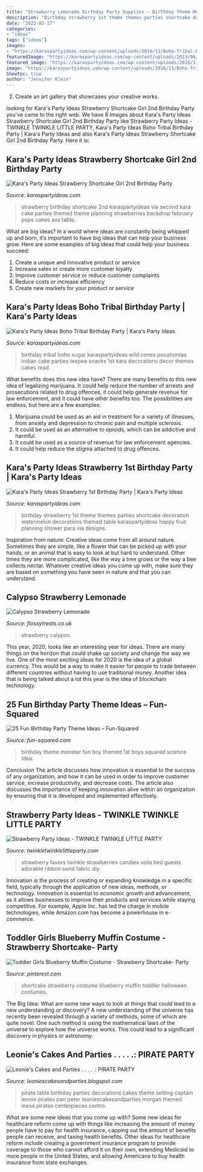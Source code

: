 ```yaml
---
title: "Strawberry Lemonade Birthday Party Supplies ~ Birthday Theme Monster Fun Boy Themed 1st Boys Squared Science Idea"
description: "Birthday strawberry 1st theme themes parties shortcake decoration watermelon decorations themed table karaspartyideas happy fruit planning shower para via designs"
date: "2023-02-17"
categories:
- "ideas"
tags: ["ideas"]
images:
- "https://karaspartyideas.com/wp-content/uploads/2016/11/Boho-Tribal-Birthday-Party-via-Karas-Party-Ideas-KarasPartyIdeas.com34.jpeg"
featuredImage: "https://karaspartyideas.com/wp-content/uploads/2013/06/IMG_8242_600x900.jpg"
featured_image: "https://karaspartyideas.com/wp-content/uploads/2016/11/Boho-Tribal-Birthday-Party-via-Karas-Party-Ideas-KarasPartyIdeas.com34.jpeg"
image: "https://karaspartyideas.com/wp-content/uploads/2016/11/Boho-Tribal-Birthday-Party-via-Karas-Party-Ideas-KarasPartyIdeas.com34.jpeg"
ShowToc: true
author: "Jennifer Klein"
---
```



2. Create an art gallery that showcases your creative works.

	

		
looking for Kara&#039;s Party Ideas Strawberry Shortcake Girl 2nd Birthday Party you've came to the right web. We have 8 Images about Kara&#039;s Party Ideas Strawberry Shortcake Girl 2nd Birthday Party like Strawberry Party Ideas - TWINKLE TWINKLE LITTLE PARTY, Kara&#039;s Party Ideas Boho Tribal Birthday Party | Kara&#039;s Party Ideas and also Kara&#039;s Party Ideas Strawberry Shortcake Girl 2nd Birthday Party. Here it is:
		
    
## Kara&#039;s Party Ideas Strawberry Shortcake Girl 2nd Birthday Party

<img loading=lazy src="http://karaspartyideas.com/wp-content/uploads/2013/06/Strawberry-Shortcake-Birthday-Party-via-Karas-Party-Ideas-karaspartyideas.com-strawberry-shortcake-party-ideas-2.jpg" onerror="this.onerror=null;this.src='https://tse3.mm.bing.net/th?id=OIP._C1zWOX6vyEvqwsGzcP3QQHaLH&amp;pid=15.1';" alt="Kara&#039;s Party Ideas Strawberry Shortcake Girl 2nd Birthday Party">

_Source: karaspartyideas.com_

>strawberry birthday shortcake 2nd karaspartyideas via second kara cake parties themed theme planning strawberries backdrop february pops cakes ava table. 

	

What are big ideas?
In a world where ideas are constantly being whipped up and born, it’s important to have big ideas that can help your business grow. Here are some examples of big ideas that could help your business succeed: 
1. Create a unique and innovative product or service 
2. Increase sales or create more customer loyalty 
3. Improve customer service or reduce customer complaints 
4. Reduce costs or increase efficiency 
5. Create new markets for your product or service 

    
## Kara&#039;s Party Ideas Boho Tribal Birthday Party | Kara&#039;s Party Ideas

<img loading=lazy src="https://karaspartyideas.com/wp-content/uploads/2016/11/Boho-Tribal-Birthday-Party-via-Karas-Party-Ideas-KarasPartyIdeas.com34.jpeg" onerror="this.onerror=null;this.src='https://tse3.mm.bing.net/th?id=OIP.WD3gPkj_qABXSJqrbBHz0gHaLL&amp;pid=15.1';" alt="Kara&#039;s Party Ideas Boho Tribal Birthday Party | Kara&#039;s Party Ideas">

_Source: karaspartyideas.com_

>birthday tribal boho sugar karaspartyideas wild cones pocahontas indian cake parties teepee snacks 1st kara decorations decor themes cakes read. 

	

What benefits does this new idea have?
There are many benefits to this new idea of legalizing marijuana. It could help reduce the number of arrests and prosecutions related to drug offences, it could help generate revenue for law enforcement, and it could have other benefits too. The possibilities are endless, but here are a few examples: 
1. Marijuana could be used as an aid in treatment for a variety of illnesses, from anxiety and depression to chronic pain and multiple sclerosis. 
2. It could be used as an alternative to opioids, which can be addictive and harmful. 
3. It could be used as a source of revenue for law enforcement agencies. 
4. It could help reduce the stigma attached to drug offences.

    
## Kara&#039;s Party Ideas Strawberry 1st Birthday Party | Kara&#039;s Party Ideas

<img loading=lazy src="https://karaspartyideas.com/wp-content/uploads/2013/06/IMG_8242_600x900.jpg" onerror="this.onerror=null;this.src='https://tse3.mm.bing.net/th?id=OIP.nCeOEgRjWyAX0gmNhbInJQHaLH&amp;pid=15.1';" alt="Kara&#039;s Party Ideas Strawberry 1st Birthday Party | Kara&#039;s Party Ideas">

_Source: karaspartyideas.com_

>birthday strawberry 1st theme themes parties shortcake decoration watermelon decorations themed table karaspartyideas happy fruit planning shower para via designs. 

	

Inspiration from nature:
Creative ideas come from all around nature. Sometimes they are simple, like a flower that can be picked up with your hands, or an animal that is easy to look at but hard to understand. Other times they are more complicated, like the way a tree grows or the way a bee collects nectar. Whatever creative ideas you come up with, make sure they are based on something you have seen in nature and that you can understand.

    
## Calypso Strawberry Lemonade

<img loading=lazy src="https://42.cdn.ekm.net/ekmps/shops/8f71df/images/calypso-strawberry-lemonade-5520-1-p.jpg?w=660&amp;h=1074&amp;v=1" onerror="this.onerror=null;this.src='https://tse1.mm.bing.net/th?id=OIP.gGydin-Vrn3qUq38njoy3QHaMD&amp;pid=15.1';" alt="Calypso Strawberry Lemonade">

_Source: flossytreats.co.uk_

>strawberry calypso. 

	

This year, 2020, looks like an interesting year for ideas. There are many things on the horizon that could shake up society and change the way we live. One of the most exciting ideas for 2020 is the idea of a global currency. This would be a way to make it easier for people to trade between different countries without having to use traditional money. Another idea that is being talked about a lot this year is the idea of blockchain technology.

    
## 25 Fun Birthday Party Theme Ideas – Fun-Squared

<img loading=lazy src="http://fun-squared.com/wp-content/uploads/2016/07/monster-themed-first-birthday-boy.jpg" onerror="this.onerror=null;this.src='https://tse2.mm.bing.net/th?id=OIP.CAOgn4LqvWSzVAGd0qa5rAHaLH&amp;pid=15.1';" alt="25 Fun Birthday Party Theme Ideas – Fun-Squared">

_Source: fun-squared.com_

>birthday theme monster fun boy themed 1st boys squared science idea. 

	

Conclusion
The article discusses how innovation is essential to the success of any organization, and how it can be used in order to improve customer service, increase productivity, and decrease costs. The article also discusses the importance of keeping innovation alive within an organization by ensuring that it is developed and implemented effectively.

    
## Strawberry Party Ideas - TWINKLE TWINKLE LITTLE PARTY

<img loading=lazy src="https://i1.wp.com/www.twinkletwinklelittleparty.com/wp-content/uploads/2015/05/strawberry.jpg?resize=514%2C768" onerror="this.onerror=null;this.src='https://tse1.mm.bing.net/th?id=OIP.vGhVACo5lL5LPY34fdMQOgHaLE&amp;pid=15.1';" alt="Strawberry Party Ideas - TWINKLE TWINKLE LITTLE PARTY">

_Source: twinkletwinklelittleparty.com_

>strawberry favors twinkle strawberries candies voila tied guests adorable ribbon send fabric diy. 

	

Innovation is the process of creating or expanding knowledge in a specific field, typically through the application of new ideas, methods, or technology. Innovation is essential to economic growth and advancement, as it allows businesses to improve their products and services while staying competitive. For example, Apple Inc. has led the charge in mobile technologies, while Amazon.com has become a powerhouse in e-commerce.

    
## Toddler Girls Blueberry Muffin Costume - Strawberry Shortcake- Party

<img loading=lazy src="https://i.pinimg.com/736x/b1/b7/ff/b1b7ff1c60c122b8f0519fe403d374bb--strawberry-shortcake-party-blueberries-muffins.jpg" onerror="this.onerror=null;this.src='https://tse4.mm.bing.net/th?id=OIP.4nd2q7NcO5_Y2QHANNCkwQHaTD&amp;pid=15.1';" alt="Toddler Girls Blueberry Muffin Costume - Strawberry Shortcake- Party">

_Source: pinterest.com_

>shortcake strawberry costume blueberry muffin toddler halloween costumes. 

	

The Big Idea: What are some new ways to look at things that could lead to a new understanding or discovery?
A new understanding of the universe has recently been revealed through a variety of methods, some of which are quite novel. One such method is using the mathematical laws of the universe to explore how the universe works. This could lead to a significant discovery in physics or astronomy.

    
## Leonie&#039;s Cakes And Parties . . . . .: PIRATE PARTY

<img loading=lazy src="http://3.bp.blogspot.com/-rPsLTvjBZDM/UlFR70S3-7I/AAAAAAAABn4/gbD0QH0d4Pk/s1600/Pirate+Party+Table+Setting+4.jpg" onerror="this.onerror=null;this.src='https://tse2.mm.bing.net/th?id=OIP.PzxWRK4__Z5E1LEzMYPPQQHaLG&amp;pid=15.1';" alt="Leonie&#039;s Cakes and Parties . . . . .: PIRATE PARTY">

_Source: leoniescakesandparties.blogspot.com_

>pirate table birthday parties decorations cakes theme setting captain leonie pirates pan peter leoniescakesandparties morgan themed mesa piratas centerpieces centro. 

	

What are some new ideas that you come up with?
Some new ideas for healthcare reform come up with things like increasing the amount of money people have to pay for health insurance, capping out the amount of benefits people can receive, and taxing health benefits. Other ideas for healthcare reform include creating a government insurance program to provide coverage to those who cannot afford it on their own, extending Medicaid to more people in the United States, and allowing Americans to buy health insurance from state exchanges.

